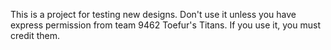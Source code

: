 This is a project for testing new designs. Don't use it unless you have express permission from team 9462 Toefur's Titans. If you use it, you must credit them.